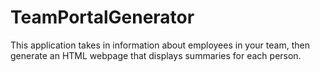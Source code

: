 # TeamPortalGenerator
This application takes in information about employees in your team, then generate an HTML webpage that displays summaries for each person.
